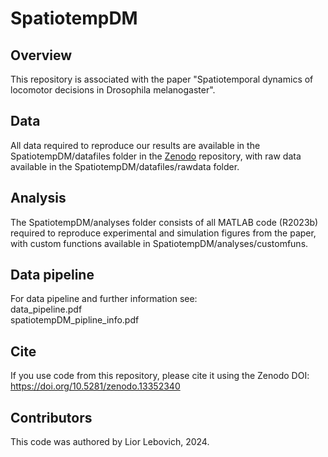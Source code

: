 # SpatiotempDM


Overview
-------------------
This repository is associated with the paper "Spatiotemporal dynamics of locomotor decisions in Drosophila melanogaster".

Data
-------------------
All data required to reproduce our results are available in the SpatiotempDM/datafiles folder in the [Zenodo](https://doi.org/10.5281/zenodo.13352340) repository, with raw data available in the SpatiotempDM/datafiles/rawdata folder.

Analysis
-------------------
The SpatiotempDM/analyses folder consists of all MATLAB code (R2023b) required to reproduce experimental and simulation figures from the paper, with custom functions available in SpatiotempDM/analyses/customfuns.

Data pipeline
-------------------
For data pipeline and further information see:<br>
data_pipeline.pdf<br>
spatiotempDM_pipline_info.pdf<br>

Cite
-------------------
If you use code from this repository, please cite it using the Zenodo DOI:
https://doi.org/10.5281/zenodo.13352340

Contributors
-------------------
This code was authored by Lior Lebovich, 2024.
